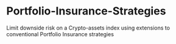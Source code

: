 # Portfolio-Insurance-Strategies
Limit downside risk on a Crypto-assets index using extensions to conventional Portfolio Insurance strategies
